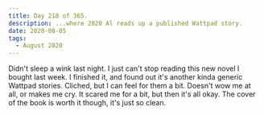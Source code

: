 ```yaml
---
title: Day 218 of 365.
description: ...where 2020 Al reads up a published Wattpad story.
date: 2020-08-05
tags:
  - August 2020
---
```


Didn't sleep a wink last night. I just can't stop reading this new novel I bought last week. I finished it, and found out it's another kinda generic Wattpad stories. Cliched, but I can feel for them a bit. Doesn't wow me at all, or makes me cry. It scared me for a bit, but then it's all okay. The cover of the book is worth it though, it's just so clean.